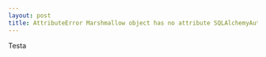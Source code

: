 ```yaml
---
layout: post
title: AttributeError Marshmallow object has no attribute SQLAlchemyAutoSchema
---
```


Testa